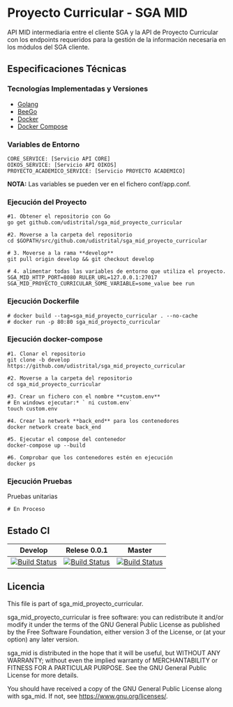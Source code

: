 # Proyecto Curricular - SGA MID

API MID intermediaria entre el cliente SGA y la API de Proyecto Curricular con los endpoints requeridos para la gestión de la información necesaria en los módulos del SGA cliente.

## Especificaciones Técnicas

### Tecnologías Implementadas y Versiones
* [Golang](https://github.com/udistrital/introduccion_oas/blob/master/instalacion_de_herramientas/golang.md)
* [BeeGo](https://github.com/udistrital/introduccion_oas/blob/master/instalacion_de_herramientas/beego.md)
* [Docker](https://docs.docker.com/engine/install/ubuntu/)
* [Docker Compose](https://docs.docker.com/compose/)

### Variables de Entorno
```shell
CORE_SERVICE: [Servicio API CORE]
OIKOS_SERVICE: [Servicio API OIKOS]
PROYECTO_ACADEMICO_SERVICE: [Servicio PROYECTO ACADEMICO]
```
**NOTA:** Las variables se pueden ver en el fichero conf/app.conf.

### Ejecución del Proyecto
```shell
#1. Obtener el repositorio con Go
go get github.com/udistrital/sga_mid_proyecto_curricular

#2. Moverse a la carpeta del repositorio
cd $GOPATH/src/github.com/udistrital/sga_mid_proyecto_curricular

# 3. Moverse a la rama **develop**
git pull origin develop && git checkout develop

# 4. alimentar todas las variables de entorno que utiliza el proyecto.
SGA_MID_HTTP_PORT=8080 RULER_URL=127.0.0.1:27017 SGA_MID_PROYECTO_CURRICULAR_SOME_VARIABLE=some_value bee run
```

### Ejecución Dockerfile
```shell
# docker build --tag=sga_mid_proyecto_curricular . --no-cache
# docker run -p 80:80 sga_mid_proyecto_curricular
```

### Ejecución docker-compose
```shell
#1. Clonar el repositorio
git clone -b develop https://github.com/udistrital/sga_mid_proyecto_curricular

#2. Moverse a la carpeta del repositorio
cd sga_mid_proyecto_curricular

#3. Crear un fichero con el nombre **custom.env**
# En windows ejecutar:* ` ni custom.env`
touch custom.env

#4. Crear la network **back_end** para los contenedores
docker network create back_end

#5. Ejecutar el compose del contenedor
docker-compose up --build

#6. Comprobar que los contenedores estén en ejecución
docker ps
```

### Ejecución Pruebas

Pruebas unitarias
```shell
# En Proceso
```

## Estado CI

| Develop | Relese 0.0.1 | Master |
| -- | -- | -- |
| [![Build Status](https://hubci.portaloas.udistrital.edu.co/api/badges/udistrital/sga_mid_proyecto_curricular/status.svg?ref=refs/heads/develop)](https://hubci.portaloas.udistrital.edu.co/udistrital/sga_mid_proyecto_curricular) | [![Build Status](https://hubci.portaloas.udistrital.edu.co/api/badges/udistrital/sga_mid_proyecto_curricular/status.svg?ref=refs/heads/release/0.0.1)](https://hubci.portaloas.udistrital.edu.co/udistrital/sga_mid_proyecto_curricular) | [![Build Status](https://hubci.portaloas.udistrital.edu.co/api/badges/udistrital/sga_mid_proyecto_curricular/status.svg)](https://hubci.portaloas.udistrital.edu.co/udistrital/sga_mid_proyecto_curricular) |

## Licencia

This file is part of sga_mid_proyecto_curricular.

sga_mid_proyecto_curricular is free software: you can redistribute it and/or modify it under the terms of the GNU General Public License as published by the Free Software Foundation, either version 3 of the License, or (at your option) any later version.

sga_mid is distributed in the hope that it will be useful, but WITHOUT ANY WARRANTY; without even the implied warranty of MERCHANTABILITY or FITNESS FOR A PARTICULAR PURPOSE. See the GNU General Public License for more details.

You should have received a copy of the GNU General Public License along with sga_mid. If not, see https://www.gnu.org/licenses/.
